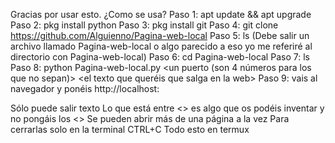 Gracias por usar esto.
¿Como se usa?
Paso 1: apt update && apt upgrade
Paso 2: pkg install python
Paso 3: pkg install git
Paso 4: git clone https://github.com/Alguienno/Pagina-web-local
Paso 5: ls (Debe salir un archivo llamado Pagina-web-local o algo parecido a eso yo me referiré al directorio con Pagina-web-local)
Paso 6: cd Pagina-web-local
Paso 7: ls
Paso 8: python Pagina-web-local.py <un puerto (son 4 números para los que no sepan)> <el texto que queréis que salga en la web>
Paso 9: vais al navegador y ponéis http://localhost:<el puerto de antes>

Sólo puede salir texto
Lo que está entre <> es algo que os podéis inventar y no pongáis los <>
Se pueden abrir más de una página a la vez
Para cerrarlas solo en la terminal CTRL+C
Todo esto en termux
